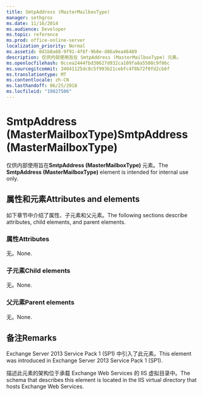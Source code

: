 ```yaml
---
title: SmtpAddress (MasterMailboxType)
manager: sethgros
ms.date: 11/16/2014
ms.audience: Developer
ms.topic: reference
ms.prod: office-online-server
localization_priority: Normal
ms.assetid: 0d1b8a68-9f91-4f6f-9b0e-d86a9ea46489
description: 仅供内部使用旨在 SmtpAddress (MasterMailboxType) 元素。
ms.openlocfilehash: 0ccea2444fbd30627d932ca109fa8a5508c9f86c
ms.sourcegitcommit: 34041125dc8c5f993b21cebfc4f8b72f0fd2cb6f
ms.translationtype: MT
ms.contentlocale: zh-CN
ms.lasthandoff: 06/25/2018
ms.locfileid: "19827506"
---
```

# <a name="smtpaddress-mastermailboxtype"></a><span data-ttu-id="f113f-103">SmtpAddress (MasterMailboxType)</span><span class="sxs-lookup"><span data-stu-id="f113f-103">SmtpAddress (MasterMailboxType)</span></span>

<span data-ttu-id="f113f-104">仅供内部使用旨在**SmtpAddress (MasterMailboxType)** 元素。</span><span class="sxs-lookup"><span data-stu-id="f113f-104">The **SmtpAddress (MasterMailboxType)** element is intended for internal use only.</span></span> 

## <a name="attributes-and-elements"></a><span data-ttu-id="f113f-105">属性和元素</span><span class="sxs-lookup"><span data-stu-id="f113f-105">Attributes and elements</span></span>

<span data-ttu-id="f113f-106">如下章节中介绍了属性、子元素和父元素。</span><span class="sxs-lookup"><span data-stu-id="f113f-106">The following sections describe attributes, child elements, and parent elements.</span></span>
  
### <a name="attributes"></a><span data-ttu-id="f113f-107">属性</span><span class="sxs-lookup"><span data-stu-id="f113f-107">Attributes</span></span>

<span data-ttu-id="f113f-108">无。</span><span class="sxs-lookup"><span data-stu-id="f113f-108">None.</span></span>
  
### <a name="child-elements"></a><span data-ttu-id="f113f-109">子元素</span><span class="sxs-lookup"><span data-stu-id="f113f-109">Child elements</span></span>

<span data-ttu-id="f113f-110">无。</span><span class="sxs-lookup"><span data-stu-id="f113f-110">None.</span></span>
  
### <a name="parent-elements"></a><span data-ttu-id="f113f-111">父元素</span><span class="sxs-lookup"><span data-stu-id="f113f-111">Parent elements</span></span>

<span data-ttu-id="f113f-112">无。</span><span class="sxs-lookup"><span data-stu-id="f113f-112">None.</span></span>
  
## <a name="remarks"></a><span data-ttu-id="f113f-113">备注</span><span class="sxs-lookup"><span data-stu-id="f113f-113">Remarks</span></span>

<span data-ttu-id="f113f-114">Exchange Server 2013 Service Pack 1 (SP1) 中引入了此元素。</span><span class="sxs-lookup"><span data-stu-id="f113f-114">This element was introduced in Exchange Server 2013 Service Pack 1 (SP1).</span></span>
  
<span data-ttu-id="f113f-115">描述此元素的架构位于承载 Exchange Web Services 的 IIS 虚拟目录中。</span><span class="sxs-lookup"><span data-stu-id="f113f-115">The schema that describes this element is located in the IIS virtual directory that hosts Exchange Web Services.</span></span>
  

